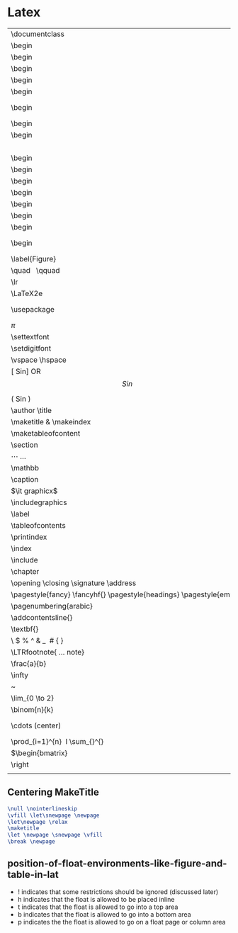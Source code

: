 # Latex

|||||
|--- |--- |--- |--- |
|\documentclass|[ 12pt, twocolumn ]|{article}|Enviroment|
|\begin||[!]=Float [t]=top||
|\begin|Itemize||•Items with \item … \tag{*}|
|\begin|Enumerate||1.\item|
|\begin|Equation||By default is Centered|
|\begin|Verbatim||Ignore all commands|
|\begin|Align|&|Aligning together - & under each other  *need amsmath SAMPLE:  \begin{align*} X&=1 &Y=2|
|\begin|Gather*||For star(*) need {amsmath} (NO NEED $$)|
|\begin|Table|||
||Eqnarray*||For star(*) need {amsmath} (NO NEED $$)|
|\begin|Quotation||Text Mode|
|\begin|Flushleft||All Align To left|
|\begin|Center||Make it center|
|\begin|Tabular|{|r|l|}  for Aligning Columns|& for sectioning and \\ for next line \hline  for bordering|
|\begin|Array|{rll}|Sample : \left(\begin{array} a&b\\c&d\end{array}\right)|
|\begin|pmatrix||Making body is like sample in array (previous)|
|\begin|Split|Use & for aligning|Multiline|
|\begin|Figure [h]||\begin{figure} \includegraphics{Images/capture} \caption{Info about Pic}|
|\label{Figure}||||
|\quad   \qquad||||
|\lr||{TEX}|TEX Left to right|
|\LaTeX2e|||Micro|
|\usepackage||{ Xepersian Amsmath Amssymb Amsthm Fancyhdr setspace [all]{xy} geometry }|Last Package|
|$\pi$|||Math|
|\settextfont|[Scale=1]|{Font}||
|\setdigitfont|[Scale=1]|{Font}||
|\vspace \hspace||||
|\[ Sin\] OR $$ Sin $$|||Math + Center Alignment|
|\( Sin \)|||Math + Left Alignment|
|\author \title||{Shahriar}|Author of Article  ** Inside preamble|
|\maketitle & \makeindex|||** Inside Body|
|\maketableofcontent|||Content Index ** Inside Body|
|\section||{1st section}||
|$\cdots$ $\ldots$||||
|\mathbb||{R}|Real Numbers |R, NEED {amssymb}|
|\caption||{TableNameText}|Table Name with Table Number|
|$\it graphicx$||||
|\includegraphics|[width=0.15\textwidth]|{example-image-1x1}|IMAGE ** \usepackage{graphicx}|
|\label||||
|\tableofcontents|||FEHREST|
|\printindex|||Printing index - NAMAYE|
|\index|||For linking to Index|
|\include||{file}||
|\chapter|||•FEHREST|
|\opening \closing \signature \address|||*Need Letter Document Type *Inside \begin{letter}|
|\pagestyle{fancy} \fancyhf{} \pagestyle{headings} \pagestyle{empty}|||*need fancyhdr package PAGE HEADER via Chapter Name|
|\pagenumbering{arabic}||||
|\addcontentsline{}||||
|\textbf{}|\textit{}|\textrm{}|\texttt|
|\ $ % ^ & _  # { }|Need \$|*\backslash|\\  == \n|
|\LTRfootnote{ … note}|\RTLfootnote{…note}|Foot print||
|\frac{a}{b}|||a\b|
|\infty|||Infinity|
|~||\sim  for ~ character|Blank Space|
|\lim_{0 \to 2}|||LIMIT|
|\binom{n}{k}||||
|\cdots (center)|\ldots (Horizontal)     \vdots (vertical)|\ddots  (diagonal)|…   (3 dots)|
|\prod_{i=1}^{n}  I \sum_{}^{}||||
|$\begin{bmatrix}|||$\begin{bmatrix} A&b&c\\d&e&f \end{bmatrix}$|
|\right|_{x=0}||||
|||||

## Centering MakeTitle

```tex
\null \nointerlineskip
\vfill \let\snewpage \newpage
\let\newpage \relax
\maketitle
\let \newpage \snewpage \vfill
\break \newpage
```

## position-of-float-environments-like-figure-and-table-in-lat

* ! indicates that some restrictions should be ignored (discussed later)
* h indicates that the float is allowed to be placed inline
* t indicates that the float is allowed to go into a top area
* b indicates that the float is allowed to go into a bottom area
* p indicates the the float is allowed to go on a float page or column area